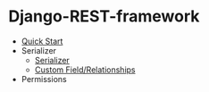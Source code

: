 # Django-REST-framework

<ul>
    <li><a href = "https://github.com/Eddie02582/Django-REST-framework/tree/main/Quick%20Start">Quick Start</a></li>
    <li>Serializer<ul>    
            <li><a href = "https://github.com/Eddie02582/Django-REST-framework/tree/main/Serializer/Fields">Serializer</a></li>
            <li><a href = "https://github.com/Eddie02582/Django-REST-framework/tree/main/Serializer/Relationships">Custom Field/Relationships</a></li>
        </ul>  
    </li>
    <li>Permissions</li>
</ul>











    
    
    